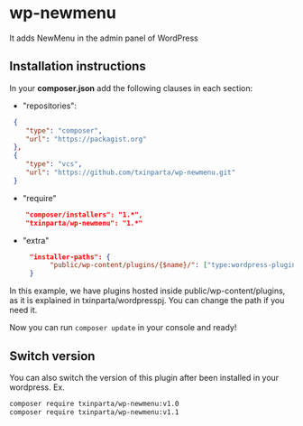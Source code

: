 # wp-newmenu
It adds NewMenu in the admin panel of WordPress

## Installation instructions

In your **composer.json** add the following clauses in each section:

- "repositories":
```json
 {
    "type": "composer",
    "url": "https://packagist.org"
 },
 {
    "type": "vcs",
    "url": "https://github.com/txinparta/wp-newmenu.git"
 }
``` 
 
- "require"
 ```json
     "composer/installers": "1.*",
     "txinparta/wp-newmenu": "1.*"
 ```
 
-  "extra"
```json
     "installer-paths": {
          "public/wp-content/plugins/{$name}/": ["type:wordpress-plugin"]
     }
```
In this example, we have plugins hosted inside public/wp-content/plugins, as it is explained in txinparta/wordpresspj. You can change the path if you need it.

Now you can run `composer update` in your console and ready!


## Switch version

You can also switch the version of this plugin after been installed in your wordpress. Ex.
```bash
composer require txinparta/wp-newmenu:v1.0
composer require txinparta/wp-newmenu:v1.1
```
